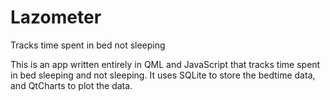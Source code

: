 # Lazometer
Tracks time spent in bed not sleeping

This is an app written entirely in QML and JavaScript that tracks time spent in bed sleeping and not sleeping.
It uses SQLite to store the bedtime data, and QtCharts to plot the data.
